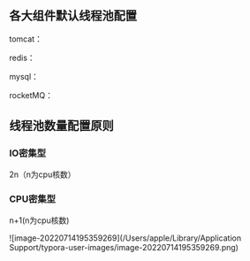 ## 各大组件默认线程池配置

tomcat：

redis：

mysql：

rocketMQ：

## 线程池数量配置原则

### IO密集型

2n（n为cpu核数）

### CPU密集型

n+1(n为cpu核数)

![image-20220714195359269](/Users/apple/Library/Application Support/typora-user-images/image-20220714195359269.png)

